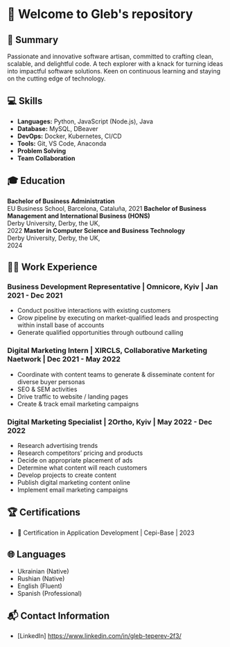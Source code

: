 # 🚀 Welcome to Gleb's repository 

## 🌟 Summary

Passionate and innovative software artisan, committed to crafting clean, scalable, and delightful code. A tech explorer with a knack for turning ideas into impactful software solutions. Keen on continuous learning and staying on the cutting edge of technology.

## 💻 Skills

- **Languages:** Python, JavaScript (Node.js), Java
- **Database:** MySQL, DBeaver
- **DevOps:** Docker, Kubernetes, CI/CD
- **Tools:** Git, VS Code, Anaconda
- **Problem Solving**
- **Team Collaboration**

## 🎓 Education

**Bachelor of Business Administration**  
EU Business School, Barcelona, Cataluña, 
2021 
**Bachelor of Business Management and International Business (HONS)**  
Derby University, Derby, the UK,  
2022
**Master in Computer Science and Business Technology**  
Derby University, Derby, the UK,  
2024

## 👨‍💻 Work Experience

### Business Development Representative | Omnicore, Kyiv | Jan 2021 - Dec 2021

- Conduct positive interactions with existing customers
- Grow pipeline by executing on market-qualified leads and prospecting within install base of accounts
- Generate qualified opportunities through outbound calling

### Digital Marketing Intern | XIRCLS, Collaborative Marketing Naetwork | Dec 2021 - May 2022

- Coordinate with content teams to generate & disseminate content for diverse buyer personas
- SEO & SEM activities
- Drive traffic to website / landing pages
- Create & track email marketing campaigns

### Digital Marketing Specialist | 2Ortho, Kyiv | May 2022 - Dec 2022

- Research advertising trends
- Research competitors’ pricing and products
- Decide on appropriate placement of ads
- Determine what content will reach customers
- Develop projects to create content
- Publish digital marketing content online
- Implement email marketing campaigns


## 🏆 Certifications

- 📜 Certification in Application Development | Cepi-Base | 2023


## 🌐 Languages

- Ukrainian (Native)
- Rushian (Native)
- English (Fluent)
- Spanish (Professional)


## 📬 Contact Information

- [LinkedIn] https://www.linkedin.com/in/gleb-teperev-2f3/



